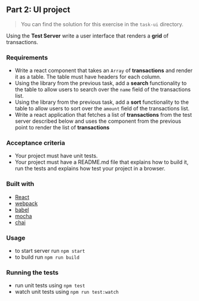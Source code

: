 ## Part 2: UI project

> You can find the solution for this exercise  in the `task-ui` directory.

Using the **Test Server** write a user interface that renders a **grid** of transactions.

### Requirements

* Write a react component that takes an `Array` of **transactions** and render it as a table. The table must have headers for each column.
* Using the library from the previous task, add a **search** functionality to the table to allow users to search over the `name` field of the transactions list.
* Using the library from the previous task, add a **sort** functionality to the table to allow users to sort over the `amount` field of the transactions list.
* Write a react application that fetches a list of **transactions** from the test server described below and uses the component from the previous point to render the list of **transactions**

### Acceptance criteria

* Your project must have unit tests.
* Your project must have a README.md file that explains how to build it, run the tests and explains how test your project in a browser.

### Built with
* [React](https://reactjs.org/)
* [webpack](https://webpack.js.org/)
* [babel](https://babeljs.io/)
* [mocha](https://mochajs.org/)
* [chai](http://www.chaijs.com/)

### Usage
* to start server run `npm start`
* to build run `npm run build`

### Running the tests
* run unit tests using `npm test`
* watch unit tests using `npm run test:watch`
